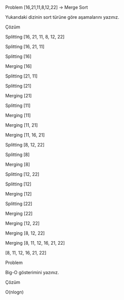 Problem
[16,21,11,8,12,22] -> Merge Sort


Yukarıdaki dizinin sort türüne göre aşamalarını yazınız.

Çözüm

Splitting  [16, 21, 11, 8, 12, 22]

Splitting  [16, 21, 11]

Splitting  [16]

Merging  [16]

Splitting  [21, 11]

Splitting  [21]

Merging  [21]

Splitting  [11]

Merging  [11]

Merging  [11, 21]

Merging  [11, 16, 21]

Splitting  [8, 12, 22]


Splitting  [8]

Merging  [8]

Splitting  [12, 22]

Splitting  [12]

Merging  [12]

Splitting  [22]

Merging  [22]

Merging  [12, 22]

Merging  [8, 12, 22]

Merging  [8, 11, 12, 16, 21, 22]

[8, 11, 12, 16, 21, 22]



Problem

Big-O gösterimini yazınız.


Çözüm

O(nlogn)
